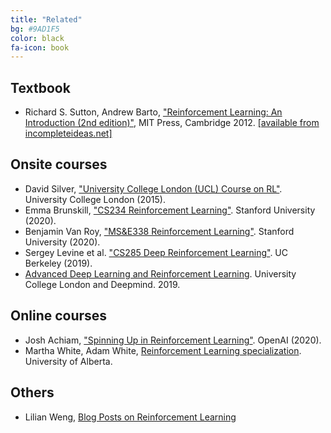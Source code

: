 ```yaml
---
title: "Related"
bg: #9AD1F5
color: black
fa-icon: book
---
```


## Textbook
* Richard S. Sutton, Andrew Barto, ["Reinforcement Learning: An Introduction (2nd edition)"](https://mitpress.mit.edu/books/reinforcement-learning-second-edition), MIT Press, Cambridge 2012. [[available from incompleteideas.net]](http://incompleteideas.net/book/the-book-2nd.html)

## Onsite courses

* David Silver, ["University College London (UCL) Course on RL"](https://www.davidsilver.uk/teaching/). University College London (2015). 
* Emma Brunskill, ["CS234 Reinforcement Learning"](http://web.stanford.edu/class/cs234/index.html). Stanford University (2020).
* Benjamin Van Roy, ["MS&E338 Reinforcement Learning"](https://web.stanford.edu/class/msande338/). Stanford University (2020). 
* Sergey Levine et al. ["CS285 Deep Reinforcement Learning"](http://rail.eecs.berkeley.edu/deeprlcourse/). UC Berkeley (2019). 
* [Advanced Deep Learning and Reinforcement Learning](https://github.com/enggen/DeepMind-Advanced-Deep-Learning-and-Reinforcement-Learning). University College London and Deepmind. 2019.

## Online courses
* Josh Achiam, ["Spinning Up in Reinforcement Learning"](https://spinningup.openai.com/en/latest/). OpenAI (2020).
* Martha White, Adam White, [Reinforcement Learning specialization](https://www.ualberta.ca/admissions-programs/online-courses/reinforcement-learning/index.html). University of Alberta.

## Others
* Lilian Weng, [Blog Posts on Reinforcement Learning](https://lilianweng.github.io/lil-log/tag/reinforcement-learning) 